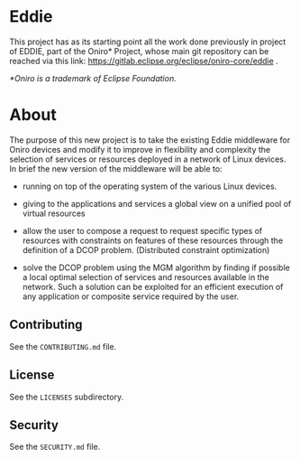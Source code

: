 # Eddie
This project has as its starting point all the work done previously in project of EDDIE, part of the Oniro* Project, whose main git repository can be reached via this link: https://gitlab.eclipse.org/eclipse/oniro-core/eddie .


*\*Oniro is a trademark of Eclipse Foundation.*

# About
The purpose of this new project is to take the existing Eddie middleware for Oniro devices and modify it to improve in flexibility and complexity the selection of services or resources deployed in a network of Linux devices.
In brief the new version of the middleware will be able to:

- running on top of the operating system of the various Linux
devices.

- giving to the applications and services a global view
on a unified pool of virtual resources

- allow the user to compose a request to request specific types of resources
  with constraints on features of these resources through the definition of a DCOP problem. (Distributed constraint optimization) 

- solve the DCOP problem using the MGM algorithm by finding if possible a local optimal selection of services and resources available in the network.
  Such a solution can be exploited for an efficient execution of any application or composite service required by the user.


## Contributing

See the `CONTRIBUTING.md` file.

## License

See the `LICENSES` subdirectory.

## Security

See the `SECURITY.md` file.
